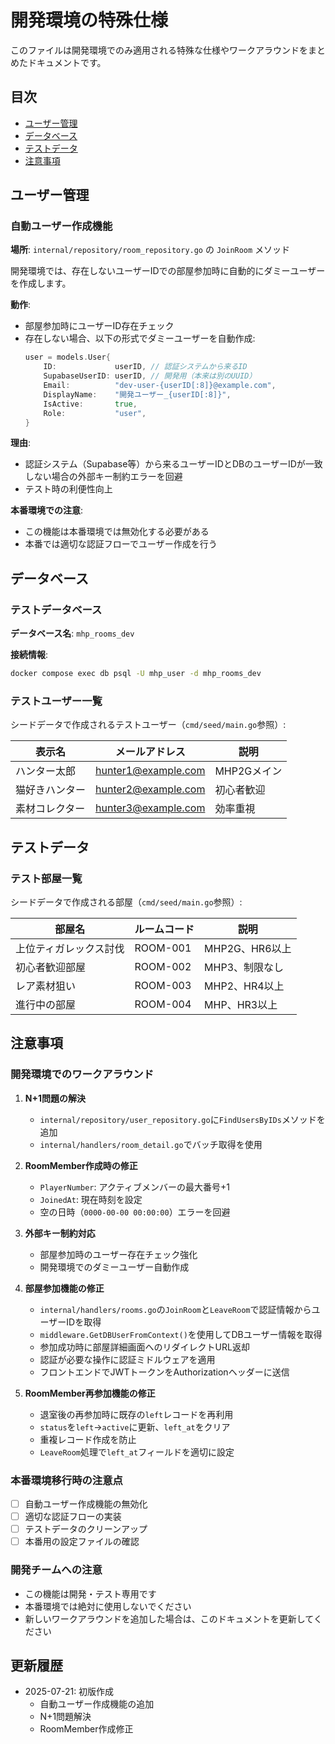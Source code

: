 # 開発環境の特殊仕様

このファイルは開発環境でのみ適用される特殊な仕様やワークアラウンドをまとめたドキュメントです。

## 目次
- [ユーザー管理](#ユーザー管理)
- [データベース](#データベース)
- [テストデータ](#テストデータ)
- [注意事項](#注意事項)

## ユーザー管理

### 自動ユーザー作成機能
**場所**: `internal/repository/room_repository.go` の `JoinRoom` メソッド

開発環境では、存在しないユーザーIDでの部屋参加時に自動的にダミーユーザーを作成します。

**動作**:
- 部屋参加時にユーザーID存在チェック
- 存在しない場合、以下の形式でダミーユーザーを自動作成:
  ```go
  user = models.User{
      ID:             userID, // 認証システムから来るID
      SupabaseUserID: userID, // 開発用（本来は別のUUID）
      Email:          "dev-user-{userID[:8]}@example.com",
      DisplayName:    "開発ユーザー_{userID[:8]}",
      IsActive:       true,
      Role:           "user",
  }
  ```

**理由**:
- 認証システム（Supabase等）から来るユーザーIDとDBのユーザーIDが一致しない場合の外部キー制約エラーを回避
- テスト時の利便性向上

**本番環境での注意**:
- この機能は本番環境では無効化する必要がある
- 本番では適切な認証フローでユーザー作成を行う

## データベース

### テストデータベース
**データベース名**: `mhp_rooms_dev`

**接続情報**:
```bash
docker compose exec db psql -U mhp_user -d mhp_rooms_dev
```

### テストユーザー一覧
シードデータで作成されるテストユーザー（`cmd/seed/main.go`参照）:

| 表示名 | メールアドレス | 説明 |
|--------|---------------|------|
| ハンター太郎 | hunter1@example.com | MHP2Gメイン |
| 猫好きハンター | hunter2@example.com | 初心者歓迎 |
| 素材コレクター | hunter3@example.com | 効率重視 |

## テストデータ

### テスト部屋一覧
シードデータで作成される部屋（`cmd/seed/main.go`参照）:

| 部屋名 | ルームコード | 説明 |
|--------|-------------|------|
| 上位ティガレックス討伐 | ROOM-001 | MHP2G、HR6以上 |
| 初心者歓迎部屋 | ROOM-002 | MHP3、制限なし |
| レア素材狙い | ROOM-003 | MHP2、HR4以上 |
| 進行中の部屋 | ROOM-004 | MHP、HR3以上 |

## 注意事項

### 開発環境でのワークアラウンド

1. **N+1問題の解決**
   - `internal/repository/user_repository.go`に`FindUsersByIDs`メソッドを追加
   - `internal/handlers/room_detail.go`でバッチ取得を使用

2. **RoomMember作成時の修正**
   - `PlayerNumber`: アクティブメンバーの最大番号+1
   - `JoinedAt`: 現在時刻を設定
   - 空の日時（`0000-00-00 00:00:00`）エラーを回避

3. **外部キー制約対応**
   - 部屋参加時のユーザー存在チェック強化
   - 開発環境でのダミーユーザー自動作成

4. **部屋参加機能の修正**
   - `internal/handlers/rooms.go`の`JoinRoom`と`LeaveRoom`で認証情報からユーザーIDを取得
   - `middleware.GetDBUserFromContext()`を使用してDBユーザー情報を取得
   - 参加成功時に部屋詳細画面へのリダイレクトURL返却
   - 認証が必要な操作に認証ミドルウェアを適用
   - フロントエンドでJWTトークンをAuthorizationヘッダーに送信

5. **RoomMember再参加機能の修正**
   - 退室後の再参加時に既存の`left`レコードを再利用
   - `status`を`left`→`active`に更新、`left_at`をクリア
   - 重複レコード作成を防止
   - `LeaveRoom`処理で`left_at`フィールドを適切に設定

### 本番環境移行時の注意点

- [ ] 自動ユーザー作成機能の無効化
- [ ] 適切な認証フローの実装
- [ ] テストデータのクリーンアップ
- [ ] 本番用の設定ファイルの確認

### 開発チームへの注意

- この機能は開発・テスト専用です
- 本番環境では絶対に使用しないでください
- 新しいワークアラウンドを追加した場合は、このドキュメントを更新してください

## 更新履歴

- 2025-07-21: 初版作成
  - 自動ユーザー作成機能の追加
  - N+1問題解決
  - RoomMember作成修正